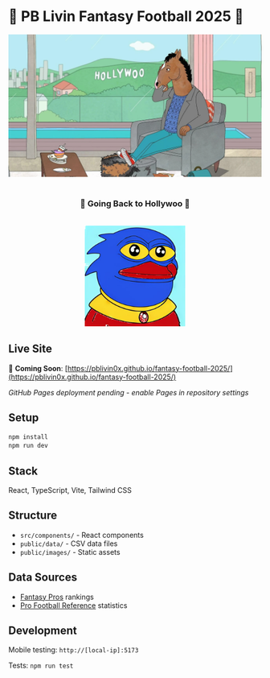 # 🏈 PB Livin Fantasy Football 2025 🏈

<div align="center">
  <img src="public/images/hollywoo.png" alt="Hollywoo" width="600">
  <br>
  <br>
  <h3>🎯 Going Back to Hollywoo 🎯</h3>
  <br>
  <img src="public/images/pblivin-transparent.png" alt="PB Livin" width="200">
</div>

## Live Site

🚀 **Coming Soon**: [https://pblivin0x.github.io/fantasy-football-2025/](https://pblivin0x.github.io/fantasy-football-2025/)

*GitHub Pages deployment pending - enable Pages in repository settings*

## Setup

```bash
npm install
npm run dev
```

## Stack

React, TypeScript, Vite, Tailwind CSS

## Structure

- `src/components/` - React components
- `public/data/` - CSV data files
- `public/images/` - Static assets

## Data Sources

- [Fantasy Pros](https://www.fantasypros.com/) rankings
- [Pro Football Reference](https://www.pro-football-reference.com/) statistics

## Development

Mobile testing: `http://[local-ip]:5173`

Tests: `npm run test`
